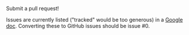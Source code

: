 Submit a pull request!

Issues are currently listed ("tracked" would be too generous) in a [Google
doc](https://docs.google.com/spreadsheets/u/1/d/1LTMEmwxH1vKLwNXN4U3wop69ElWFjnmqWyV5Jxbl9qc/). Converting these to GitHub issues should be issue #0.
